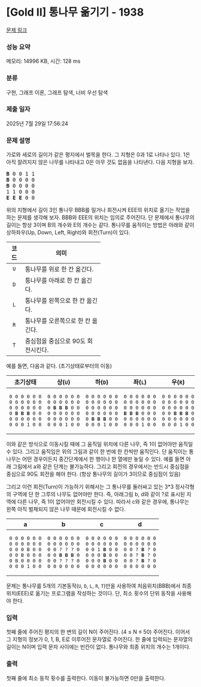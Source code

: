 # [Gold II] 통나무 옮기기 - 1938 

[문제 링크](https://www.acmicpc.net/problem/1938) 

### 성능 요약

메모리: 14996 KB, 시간: 128 ms

### 분류

구현, 그래프 이론, 그래프 탐색, 너비 우선 탐색

### 제출 일자

2025년 7월 29일 17:56:24

### 문제 설명

<p>가로와 세로의 길이가 같은 평지에서 벌목을 한다. 그 지형은 0과 1로 나타나 있다. 1은 아직 잘려지지 않은 나무를 나타내고 0은 아무 것도 없음을 나타낸다. 다음 지형을 보자.</p>

<pre><strong>B</strong> 0 0 1 1
<strong>B</strong> 0 0 0 0
<strong>B</strong> 0 0 0 0
1 1 0 0 0
<strong>E</strong> <strong>E</strong> <strong>E</strong> 0 0</pre>

<p>위의 지형에서 길이 3인 통나무 BBB를 밀거나 회전시켜 EEE의 위치로 옮기는 작업을 하는 문제를 생각해 보자. BBB와 EEE의 위치는 임의로 주어진다. 단 문제에서 통나무의 길이는 항상 3이며 B의 개수와 E의 개수는 같다. 통나무를 움직이는 방법은 아래와 같이 상하좌우(Up, Down, Left, Right)와 회전(Turn)이 있다.</p>

<table class="table table-bordered" style="width:50%">
	<thead>
		<tr>
			<th style="text-align: center;">코드</th>
			<th style="text-align: center;">의미</th>
		</tr>
	</thead>
	<tbody>
		<tr>
			<td style="text-align:center"><code>U</code></td>
			<td>통나무를 위로 한 칸 옮긴다.</td>
		</tr>
		<tr>
			<td style="text-align:center"><code>D</code></td>
			<td>통나무를 아래로 한 칸 옮긴다.</td>
		</tr>
		<tr>
			<td style="text-align:center"><code>L</code></td>
			<td>통나무를 왼쪽으로 한 칸 옮긴다.</td>
		</tr>
		<tr>
			<td style="text-align:center"><code>R</code></td>
			<td>통나무를 오른쪽으로 한 칸 옮긴다.</td>
		</tr>
		<tr>
			<td style="text-align:center"><code>T</code></td>
			<td>중심점을 중심으로 90도 회전시킨다.</td>
		</tr>
	</tbody>
</table>

<p>예를 들면, 다음과 같다. (초기상태로부터의 이동)</p>

<table class="table table-bordered" style="width:100%">
	<thead>
		<tr>
			<th style="text-align: center;">초기상태</th>
			<th style="text-align: center;">상(<code>U</code>)</th>
			<th style="text-align: center;">하(<code>D</code>)</th>
			<th style="text-align: center;">좌(<code>L</code>)</th>
			<th style="text-align: center;">우(<code>R</code>)</th>
			<th style="text-align: center;">회전(<code>T</code>)</th>
		</tr>
	</thead>
	<tbody>
		<tr>
			<td>
			<pre style="text-align:center">0 0 0 0 0 0
0 0 0 0 0 0
0 0 0 0 0 0
0 <strong>B B B</strong> 0 0
0 0 0 0 0 0
0 0 0 1 0 0</pre>
			</td>
			<td>
			<pre style="text-align:center">0 0 0 0 0 0
0 0 0 0 0 0
0 <strong>B B B</strong> 0 0
0 0 0 0 0 0
0 0 0 0 0 0
0 0 0 1 0 0</pre>
			</td>
			<td>
			<pre style="text-align:center">0 0 0 0 0 0
0 0 0 0 0 0
0 0 0 0 0 0
0 0 0 0 0 0
0 <strong>B B B</strong> 0 0
0 0 0 1 0 0</pre>
			</td>
			<td>
			<pre style="text-align:center">0 0 0 0 0 0
0 0 0 0 0 0
0 0 0 0 0 0
<strong>B B B</strong> 0 0 0
0 0 0 0 0 0
0 0 0 1 0 0</pre>
			</td>
			<td>
			<pre style="text-align:center">0 0 0 0 0 0
0 0 0 0 0 0
0 0 0 0 0 0
0 0 <strong>B B B</strong> 0
0 0 0 0 0 0
0 0 0 1 0 0</pre>
			</td>
			<td>
			<pre style="text-align:center">0 0 0 0 0 0
0 0 0 0 0 0
0 0 <strong>B</strong> 0 0 0
0 0 <strong>B</strong> 0 0 0
0 0 <strong>B</strong> 0 0 0
0 0 0 1 0 0</pre>
			</td>
		</tr>
	</tbody>
</table>

<p>이와 같은 방식으로 이동시킬 때에 그 움직일 위치에 다른 나무, 즉 1이 없어야만 움직일 수 있다. 그리고 움직임은 위의 그림과 같이 한 번에 한 칸씩만 움직인다. 단 움직이는 통나무는 어떤 경우이든지 중간단계에서 한 행이나 한 열에만 놓일 수 있다. 예를 들면 아래 그림에서 a와 같은 단계는 불가능하다. 그리고 회전의 경우에서는 반드시 중심점을 중심으로 90도 회전을 해야 한다. (항상 통나무의 길이가 3이므로 중심점이 있음)</p>

<p>그리고 이런 회전(Turn)이 가능하기 위해서는 그 통나무를 둘러싸고 있는 3*3 정사각형의 구역에 단 한 그루의 나무도 없어야만 한다. 즉, 아래그림 b, d와 같이 ?로 표시된 지역에 다른 나무, 즉 1이 없어야만 회전시킬 수 있다. 따라서 c와 같은 경우에, 통나무는 왼쪽 아직 벌채되지 않은 나무 때문에 회전시킬 수 없다.</p>

<table class="table table-bordered" style="width:100%">
	<thead>
		<tr>
			<th style="text-align: center;">a</th>
			<th style="text-align: center;">b</th>
			<th style="text-align: center;">c</th>
			<th style="text-align: center;">d</th>
		</tr>
	</thead>
	<tbody>
		<tr>
			<td>
			<pre style="text-align:center">0 0 0 0 0 0
0 0 0 0 0 0
0 0 0 B 0 0
0 0 B 0 0 0
0 B 0 0 0 0
0 0 0 1 0 0</pre>
			</td>
			<td>
			<pre style="text-align:center">0 0 0 0 0 0
0 0 0 0 0 0
0 0 ? ? ? 0
0 0 <strong>B B B </strong>0
0 0 ? ? ? 0
0 0 0 0 0 0</pre>
			</td>
			<td>
			<pre style="text-align:center">0 0 0 0 0 0
0 0 0 0 0 0
0 0 1 <strong>B</strong> 0 0
0 0 0 <strong>B</strong> 0 0
0 0 0 <strong>B</strong> 0 0
0 0 0 0 0 0</pre>
			</td>
			<td>
			<pre style="text-align:center">0 0 0 0 0 0
0 0 0 0 0 0
0 0 ? <strong>B</strong> ? 0
0 0 ? <strong>B</strong> ? 0
0 0 ? <strong>B</strong> ? 0
0 0 0 0 0 0</pre>
			</td>
		</tr>
	</tbody>
</table>

<p>문제는 통나무를 5개의 기본동작(<code>U</code>, <code>D</code>, <code>L</code>, <code>R</code>, <code>T</code>)만을 사용하여 처음위치(BBB)에서 최종위치(EEE)로 옮기는 프로그램을 작성하는 것이다. 단, 최소 횟수의 단위 동작을 사용해야 한다.</p>

### 입력 

 <p>첫째 줄에 주어진 평지의 한 변의 길이 N이 주어진다. (4 ≤ N ≤ 50) 주어진다. 이어서 그 지형의 정보가 0, 1, B, E로 이루어진 문자열로 주어진다. 한 줄에 입력되는 문자열의 길이는 N이며 입력 문자 사이에는 빈칸이 없다. 통나무와 최종 위치의 개수는 1개이다.</p>

### 출력 

 <p>첫째 줄에 최소 동작 횟수를 출력한다. 이동이 불가능하면 0만을 출력한다.</p>

